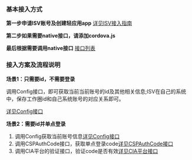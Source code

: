 ### 基本接入方式
**第一步申请ISV账号及创建轻应用app**
[详见ISV接入指南](./native/ISVGuide.md)

**第二步如果需要native接口，请添加cordova.js**

**最后根据需要调用native接口**
[接口列表](./native/nativeInterfaceList.md)

### 接入方案及流程说明
**场景1：只需要id，不需要登录**

调用Config接口，即可获取当前当前账号的id及其他相关信息;ISV在自己的系统中，保存工作圈id和自己系统账号的对应关系即可。

[详见Config接口](./native/interfaces/Config.md)


**场景2：需要id并单点登录**
1. 调用Config获取当前账号信息[详见Config接口](./native/interfaces/Config.md)
2. 调用CSPAuthCode接口，获取单点登录code[详见CSPAuthCode接口](./native/interfaces/CSPAuthCode.md)
3. 调用CIA平台的验证接口，验证code是否有效[详见CIA平台接口](./)
